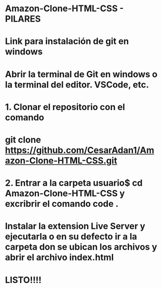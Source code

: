 # Amazon-Clone-HTML-CSS - PILARES

# Link para instalación de git en windows

# Abrir la terminal de Git en windows o la terminal del editor. VSCode, etc.
# 1. Clonar el repositorio  con el comando 
# git clone https://github.com/CesarAdan1/Amazon-Clone-HTML-CSS.git

# 2. Entrar a la carpeta usuario$ cd Amazon-Clone-HTML-CSS y excribrir el comando code . 
# Instalar la extension Live Server y ejecutarla o en su defecto ir a la carpeta don se ubican los archivos y abrir el archivo index.html

# LISTO!!!!